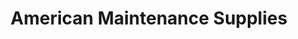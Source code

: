 ---
title: "American Maintenance Supplies"
url: /chesapeake/american-maintenance-supplies/
shop: trade
---